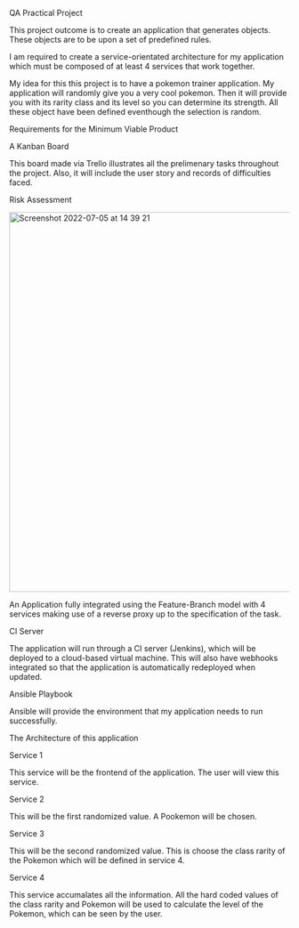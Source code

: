 QA Practical Project

This project outcome is to create an application that generates objects. These objects are to be upon a set of predefined rules.

I am required to create a service-orientated architecture for my application which must be composed of at least 4 services that work together.

My idea for this this project is to have a pokemon trainer application.
My application will randomly give you a very cool pokemon. Then it will provide you with its rarity class and its level so you can determine its strength. All these object have been defined eventhough the selection is random.


Requirements for the Minimum Viable Product


A Kanban Board

This board made via Trello illustrates all the prelimenary tasks throughout the project. Also, it will include the user story and records of difficulties faced.


Risk Assessment

<img width="683" alt="Screenshot 2022-07-05 at 14 39 21" src="https://user-images.githubusercontent.com/104978039/177341977-cb1a84ce-b595-4299-91d6-063c3047534b.png">


An Application fully integrated using the Feature-Branch model with 4 services making use of a reverse proxy up to the specification of the task.


CI Server 

The application will run through a CI server (Jenkins), which will be deployed to a cloud-based virtual machine. This will also have webhooks integrated so that the application is automatically redeployed when updated.


Ansible Playbook

Ansible will provide the environment that my application needs to run successfully.


The Architecture of this application


Service 1 

This service will be the frontend of the application. The user will view this service.

Service 2

This will be the first randomized value. A Pookemon will be chosen.

Service 3

This will be the second randomized value. This is choose the class rarity of the Pokemon which will be defined in service 4.

Service 4

This service accumalates all the information. All the hard coded values of the class rarity and Pokemon will be used to calculate the level of the Pokemon, which can be seen by the user.


